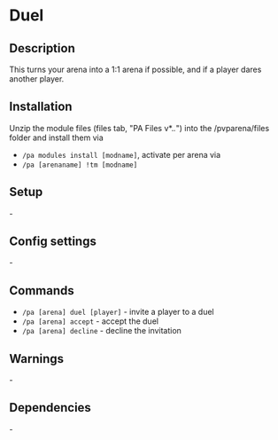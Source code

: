 # Duel

## Description

This turns your arena into a 1:1 arena if possible, and if a player dares another player.

## Installation

Unzip the module files (files tab, "PA Files v*.*.*") into the /pvparena/files folder and install them via

- `/pa modules install [modname]`, activate per arena via
- `/pa [arenaname] !tm [modname]`

## Setup

\-

## Config settings

\-

## Commands

- `/pa [arena] duel [player]` \- invite a player to a duel
- `/pa [arena] accept` \- accept the duel
- `/pa [arena] decline` \- decline the invitation

## Warnings

\-

## Dependencies

\-
